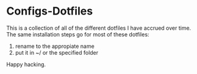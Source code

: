 Configs-Dotfiles
================
This is a collection of all of the different dotfiles I have accrued over time. 
The same installation steps go for most of these dotfiles:
1. rename to the appropiate name
2. put it in ~/ or the specified folder

Happy hacking.
